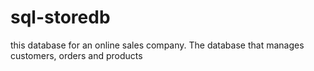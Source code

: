 # sql-storedb
this database for an online sales company. The database that manages customers, orders and products
